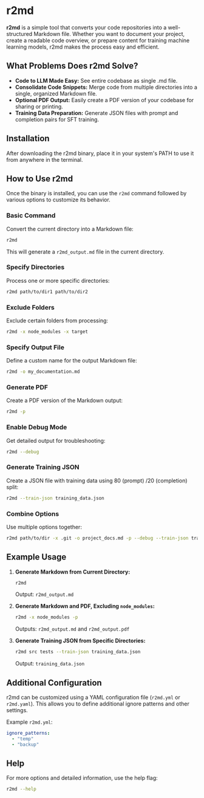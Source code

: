 # r2md

**r2md** is a simple tool that converts your code repositories into a well-structured Markdown file. Whether you want to document your project, create a readable code overview, or prepare content for training machine learning models, r2md makes the process easy and efficient.

## What Problems Does r2md Solve?

- **Code to LLM Made Easy:** See entire codebase as single .md file. 
- **Consolidate Code Snippets:** Merge code from multiple directories into a single, organized Markdown file.
- **Optional PDF Output:** Easily create a PDF version of your codebase for sharing or printing.
- **Training Data Preparation:** Generate JSON files with prompt and completion pairs for SFT training.

## Installation

After downloading the r2md binary, place it in your system's PATH to use it from anywhere in the terminal.

## How to Use r2md

Once the binary is installed, you can use the `r2md` command followed by various options to customize its behavior.

### Basic Command

Convert the current directory into a Markdown file:

```bash
r2md
```

This will generate a `r2md_output.md` file in the current directory.

### Specify Directories

Process one or more specific directories:

```bash
r2md path/to/dir1 path/to/dir2
```

### Exclude Folders

Exclude certain folders from processing:

```bash
r2md -x node_modules -x target
```

### Specify Output File

Define a custom name for the output Markdown file:

```bash
r2md -o my_documentation.md
```

### Generate PDF

Create a PDF version of the Markdown output:

```bash
r2md -p
```

### Enable Debug Mode

Get detailed output for troubleshooting:

```bash
r2md --debug
```

### Generate Training JSON

Create a JSON file with training data using 80 (prompt) /20 (completion) split:

```bash
r2md --train-json training_data.json
```

### Combine Options

Use multiple options together:

```bash
r2md path/to/dir -x .git -o project_docs.md -p --debug --train-json training.json
```

## Example Usage

1. **Generate Markdown from Current Directory:**

   ```bash
   r2md
   ```

   Output: `r2md_output.md`

2. **Generate Markdown and PDF, Excluding `node_modules`:**

   ```bash
   r2md -x node_modules -p
   ```

   Outputs: `r2md_output.md` and `r2md_output.pdf`

3. **Generate Training JSON from Specific Directories:**

   ```bash
   r2md src tests --train-json training_data.json
   ```

   Output: `training_data.json`

## Additional Configuration

r2md can be customized using a YAML configuration file (`r2md.yml` or `r2md.yaml`). This allows you to define additional ignore patterns and other settings.

Example `r2md.yml`:

```yaml
ignore_patterns:
  - "temp"
  - "backup"
```

## Help

For more options and detailed information, use the help flag:

```bash
r2md --help
```
